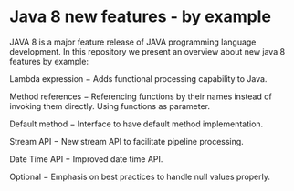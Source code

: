 # Java 8 new features - by example

JAVA 8 is a major feature release of JAVA programming language development. In this repository we present an overview
about new java 8 features by example:

Lambda expression − Adds functional processing capability to Java.

Method references − Referencing functions by their names instead of invoking them directly. Using functions as parameter.

Default method − Interface to have default method implementation.

Stream API − New stream API to facilitate pipeline processing.

Date Time API − Improved date time API.

Optional − Emphasis on best practices to handle null values properly.


